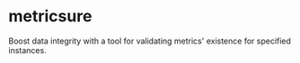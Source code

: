 # metricsure
Boost data integrity with a tool for validating metrics' existence for specified instances.
